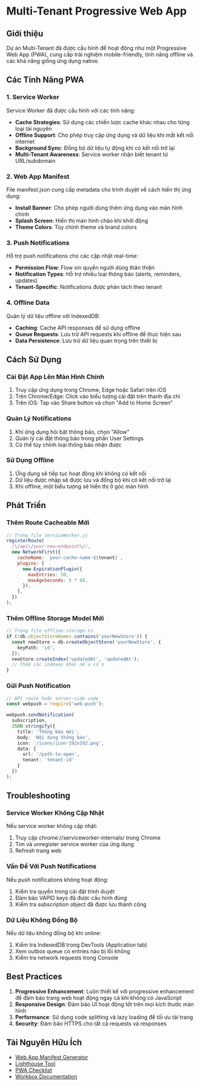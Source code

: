 # Multi-Tenant Progressive Web App

## Giới thiệu

Dự án Multi-Tenant đã được cấu hình để hoạt động như một Progressive Web App (PWA), cung cấp trải nghiệm mobile-friendly, tính năng offline và các khả năng giống ứng dụng native.

## Các Tính Năng PWA

### 1. Service Worker

Service Worker đã được cấu hình với các tính năng:
- **Cache Strategies**: Sử dụng các chiến lược cache khác nhau cho từng loại tài nguyên
- **Offline Support**: Cho phép truy cập ứng dụng và dữ liệu khi mất kết nối internet
- **Background Sync**: Đồng bộ dữ liệu tự động khi có kết nối trở lại
- **Multi-Tenant Awareness**: Service worker nhận biết tenant từ URL/subdomain

### 2. Web App Manifest

File manifest.json cung cấp metadata cho trình duyệt về cách hiển thị ứng dụng:
- **Install Banner**: Cho phép người dùng thêm ứng dụng vào màn hình chính
- **Splash Screen**: Hiển thị màn hình chào khi khởi động
- **Theme Colors**: Tùy chỉnh theme và brand colors

### 3. Push Notifications

Hỗ trợ push notifications cho các cập nhật real-time:
- **Permission Flow**: Flow xin quyền người dùng thân thiện
- **Notification Types**: Hỗ trợ nhiều loại thông báo (alerts, reminders, updates)
- **Tenant-Specific**: Notifications được phân tách theo tenant

### 4. Offline Data

Quản lý dữ liệu offline với IndexedDB:
- **Caching**: Cache API responses để sử dụng offline
- **Queue Requests**: Lưu trữ API requests khi offline để thực hiện sau
- **Data Persistence**: Lưu trữ dữ liệu quan trọng trên thiết bị

## Cách Sử Dụng

### Cài Đặt App Lên Màn Hình Chính

1. Truy cập ứng dụng trong Chrome, Edge hoặc Safari trên iOS
2. Trên Chrome/Edge: Click vào biểu tượng cài đặt trên thanh địa chỉ
3. Trên iOS: Tap vào Share button và chọn "Add to Home Screen"

### Quản Lý Notifications

1. Khi ứng dụng hỏi bật thông báo, chọn "Allow"
2. Quản lý cài đặt thông báo trong phần User Settings
3. Có thể tùy chỉnh loại thông báo nhận được

### Sử Dụng Offline

1. Ứng dụng sẽ tiếp tục hoạt động khi không có kết nối
2. Dữ liệu được nhập sẽ được lưu và đồng bộ khi có kết nối trở lại
3. Khi offline, một biểu tượng sẽ hiển thị ở góc màn hình

## Phát Triển

### Thêm Route Cacheable Mới

```javascript
// Trong file serviceWorker.js
registerRoute(
  /\/api\/your-new-endpoint\//,
  new NetworkFirst({
    cacheName: `your-cache-name-${tenant}`,
    plugins: [
      new ExpirationPlugin({
        maxEntries: 50,
        maxAgeSeconds: 5 * 60,
      }),
    ],
  })
);
```

### Thêm Offline Storage Model Mới

```typescript
// Trong file offline-storage.ts
if (!db.objectStoreNames.contains('yourNewStore')) {
  const newStore = db.createObjectStore('yourNewStore', {
    keyPath: 'id',
  });
  newStore.createIndex('updatedAt', 'updatedAt');
  // Thêm các indexes khác nếu cần
}
```

### Gửi Push Notification

```typescript
// API route hoặc server-side code
const webpush = require('web-push');

webpush.sendNotification(
  subscription,
  JSON.stringify({
    title: 'Thông báo mới',
    body: 'Nội dung thông báo',
    icon: '/icons/icon-192x192.png',
    data: {
      url: '/path-to-open',
      tenant: 'tenant-id'
    }
  })
);
```

## Troubleshooting

### Service Worker Không Cập Nhật

Nếu service worker không cập nhật:
1. Truy cập chrome://serviceworker-internals/ trong Chrome
2. Tìm và unregister service worker của ứng dụng
3. Refresh trang web

### Vấn Đề Với Push Notifications

Nếu push notifications không hoạt động:
1. Kiểm tra quyền trong cài đặt trình duyệt
2. Đảm bảo VAPID keys đã được cấu hình đúng
3. Kiểm tra subscription object đã được lưu thành công

### Dữ Liệu Không Đồng Bộ

Nếu dữ liệu không đồng bộ khi online:
1. Kiểm tra IndexedDB trong DevTools (Application tab)
2. Xem outbox queue có entries nào bị lỗi không
3. Kiểm tra network requests trong Console

## Best Practices

1. **Progressive Enhancement**: Luôn thiết kế với progressive enhancement để đảm bảo trang web hoạt động ngay cả khi không có JavaScript
2. **Responsive Design**: Đảm bảo UI hoạt động tốt trên mọi kích thước màn hình
3. **Performance**: Sử dụng code splitting và lazy loading để tối ưu tải trang
4. **Security**: Đảm bảo HTTPS cho tất cả requests và responses

## Tài Nguyên Hữu Ích

- [Web App Manifest Generator](https://app-manifest.firebaseapp.com/)
- [Lighthouse Tool](https://developers.google.com/web/tools/lighthouse)
- [PWA Checklist](https://web.dev/pwa-checklist/)
- [Workbox Documentation](https://developers.google.com/web/tools/workbox)
